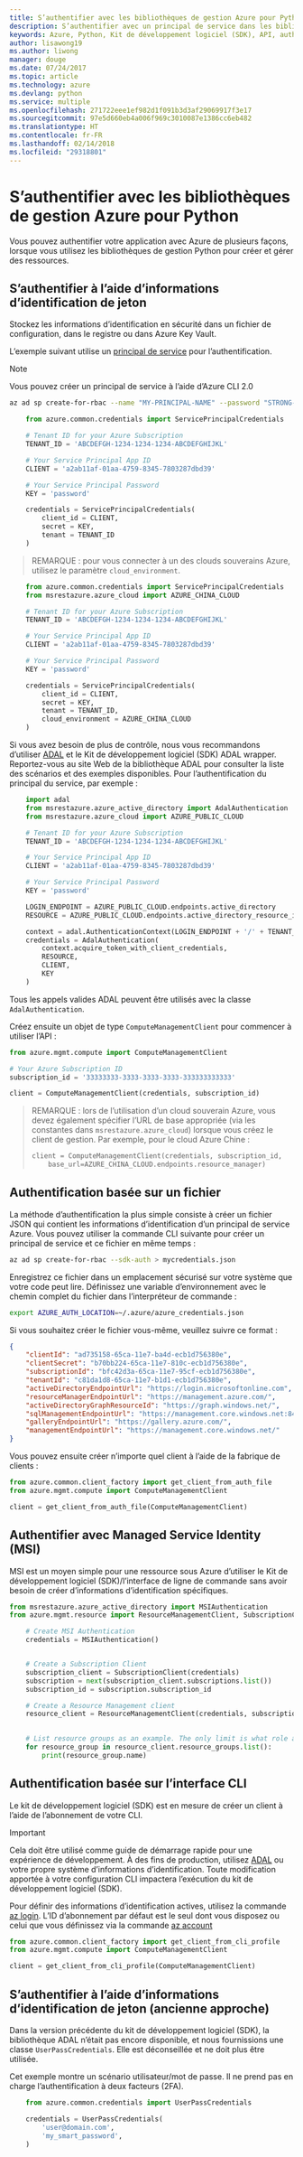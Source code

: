 ```yaml
---
title: S’authentifier avec les bibliothèques de gestion Azure pour Python
description: S’authentifier avec un principal de service dans les bibliothèques de gestion Azure pour Python
keywords: Azure, Python, Kit de développement logiciel (SDK), API, authentification, active directory, principal de service
author: lisawong19
ms.author: liwong
manager: douge
ms.date: 07/24/2017
ms.topic: article
ms.technology: azure
ms.devlang: python
ms.service: multiple
ms.openlocfilehash: 271722eee1ef982d1f091b3d3af29069917f3e17
ms.sourcegitcommit: 97e5d660eb4a006f969c3010087e1386cc6eb482
ms.translationtype: HT
ms.contentlocale: fr-FR
ms.lasthandoff: 02/14/2018
ms.locfileid: "29318801"
---
```

# <a name="authenticate-with-the-azure-management-libraries-for-python"></a>S’authentifier avec les bibliothèques de gestion Azure pour Python

Vous pouvez authentifier votre application avec Azure de plusieurs façons, lorsque vous utilisez les bibliothèques de gestion Python pour créer et gérer des ressources.

## <a name="mgmt-auth-token"></a>S’authentifier à l’aide d’informations d’identification de jeton

Stockez les informations d’identification en sécurité dans un fichier de configuration, dans le registre ou dans Azure Key Vault.

L’exemple suivant utilise un [principal de service](https://docs.microsoft.com/cli/azure/create-an-azure-service-principal-azure-cli?toc=%2fazure%2fazure-resource-manager%2ftoc.json) pour l’authentification.

> [!NOTE]
> Vous pouvez créer un principal de service à l’aide d’Azure CLI 2.0
> ```bash
> az ad sp create-for-rbac --name "MY-PRINCIPAL-NAME" --password "STRONG-SECRET-PASSWORD"
> ```

```python
    from azure.common.credentials import ServicePrincipalCredentials

    # Tenant ID for your Azure Subscription
    TENANT_ID = 'ABCDEFGH-1234-1234-1234-ABCDEFGHIJKL'

    # Your Service Principal App ID
    CLIENT = 'a2ab11af-01aa-4759-8345-7803287dbd39'

    # Your Service Principal Password
    KEY = 'password'

    credentials = ServicePrincipalCredentials(
        client_id = CLIENT,
        secret = KEY,
        tenant = TENANT_ID
    )
```

> REMARQUE : pour vous connecter à un des clouds souverains Azure, utilisez le paramètre `cloud_environment`.

```python
    from azure.common.credentials import ServicePrincipalCredentials
    from msrestazure.azure_cloud import AZURE_CHINA_CLOUD

    # Tenant ID for your Azure Subscription
    TENANT_ID = 'ABCDEFGH-1234-1234-1234-ABCDEFGHIJKL'

    # Your Service Principal App ID
    CLIENT = 'a2ab11af-01aa-4759-8345-7803287dbd39'

    # Your Service Principal Password
    KEY = 'password'

    credentials = ServicePrincipalCredentials(
        client_id = CLIENT,
        secret = KEY,
        tenant = TENANT_ID,
        cloud_environment = AZURE_CHINA_CLOUD
    )
```

Si vous avez besoin de plus de contrôle, nous vous recommandons d’utiliser [ADAL](https://github.com/AzureAD/azure-activedirectory-library-for-python) et le Kit de développement logiciel (SDK) ADAL wrapper. Reportez-vous au site Web de la bibliothèque ADAL pour consulter la liste des scénarios et des exemples disponibles. Pour l’authentification du principal du service, par exemple :

```python
    import adal
    from msrestazure.azure_active_directory import AdalAuthentication
    from msrestazure.azure_cloud import AZURE_PUBLIC_CLOUD

    # Tenant ID for your Azure Subscription
    TENANT_ID = 'ABCDEFGH-1234-1234-1234-ABCDEFGHIJKL'

    # Your Service Principal App ID
    CLIENT = 'a2ab11af-01aa-4759-8345-7803287dbd39'

    # Your Service Principal Password
    KEY = 'password'

    LOGIN_ENDPOINT = AZURE_PUBLIC_CLOUD.endpoints.active_directory
    RESOURCE = AZURE_PUBLIC_CLOUD.endpoints.active_directory_resource_id

    context = adal.AuthenticationContext(LOGIN_ENDPOINT + '/' + TENANT_ID)
    credentials = AdalAuthentication(
        context.acquire_token_with_client_credentials,
        RESOURCE,
        CLIENT,
        KEY
    )
```

Tous les appels valides ADAL peuvent être utilisés avec la classe `AdalAuthentication`.

Créez ensuite un objet de type `ComputeManagementClient` pour commencer à utiliser l’API :

```python
from azure.mgmt.compute import ComputeManagementClient

# Your Azure Subscription ID
subscription_id = '33333333-3333-3333-3333-333333333333'

client = ComputeManagementClient(credentials, subscription_id)
```

> REMARQUE : lors de l’utilisation d’un cloud souverain Azure, vous devez également spécifier l’URL de base appropriée (via les constantes dans `msrestazure.azure_cloud`) lorsque vous créez le client de gestion. Par exemple, pour le cloud Azure Chine :
> ```python
> client = ComputeManagementClient(credentials, subscription_id,
>     base_url=AZURE_CHINA_CLOUD.endpoints.resource_manager)
> ```


## <a name="mgmt-auth-file"></a>Authentification basée sur un fichier

La méthode d’authentification la plus simple consiste à créer un fichier JSON qui contient les informations d’identification d’un principal de service Azure. Vous pouvez utiliser la commande CLI suivante pour créer un principal de service et ce fichier en même temps :

```bash
az ad sp create-for-rbac --sdk-auth > mycredentials.json
```

Enregistrez ce fichier dans un emplacement sécurisé sur votre système que votre code peut lire. Définissez une variable d’environnement avec le chemin complet du fichier dans l’interpréteur de commande :

```bash
export AZURE_AUTH_LOCATION=~/.azure/azure_credentials.json
```

Si vous souhaitez créer le fichier vous-même, veuillez suivre ce format :

```json
{
    "clientId": "ad735158-65ca-11e7-ba4d-ecb1d756380e",
    "clientSecret": "b70bb224-65ca-11e7-810c-ecb1d756380e",
    "subscriptionId": "bfc42d3a-65ca-11e7-95cf-ecb1d756380e",
    "tenantId": "c81da1d8-65ca-11e7-b1d1-ecb1d756380e",
    "activeDirectoryEndpointUrl": "https://login.microsoftonline.com",
    "resourceManagerEndpointUrl": "https://management.azure.com/",
    "activeDirectoryGraphResourceId": "https://graph.windows.net/",
    "sqlManagementEndpointUrl": "https://management.core.windows.net:8443/",
    "galleryEndpointUrl": "https://gallery.azure.com/",
    "managementEndpointUrl": "https://management.core.windows.net/"
}
```

Vous pouvez ensuite créer n’importe quel client à l’aide de la fabrique de clients :
```python
from azure.common.client_factory import get_client_from_auth_file
from azure.mgmt.compute import ComputeManagementClient

client = get_client_from_auth_file(ComputeManagementClient)
```

## <a name="mgmt-auth-msi"></a>Authentifier avec Managed Service Identity (MSI) 
MSI est un moyen simple pour une ressource sous Azure d’utiliser le Kit de développement logiciel (SDK)/l’interface de ligne de commande sans avoir besoin de créer d’informations d’identification spécifiques.

```python
from msrestazure.azure_active_directory import MSIAuthentication
from azure.mgmt.resource import ResourceManagementClient, SubscriptionClient

    # Create MSI Authentication
    credentials = MSIAuthentication()


    # Create a Subscription Client
    subscription_client = SubscriptionClient(credentials)
    subscription = next(subscription_client.subscriptions.list())
    subscription_id = subscription.subscription_id

    # Create a Resource Management client
    resource_client = ResourceManagementClient(credentials, subscription_id)

    
    # List resource groups as an example. The only limit is what role and policy are assigned to this MSI token.
    for resource_group in resource_client.resource_groups.list():
        print(resource_group.name)

```

## <a name="mgmt-auth-cli"></a>Authentification basée sur l’interface CLI

Le kit de développement logiciel (SDK) est en mesure de créer un client à l’aide de l’abonnement de votre CLI.

> [!IMPORTANT]
> Cela doit être utilisé comme guide de démarrage rapide pour une expérience de développement. À des fins de production, utilisez [ADAL](#authenticate-with-token-credentials) ou votre propre système d’informations d’identification.
> Toute modification apportée à votre configuration CLI impactera l’exécution du kit de développement logiciel (SDK).

Pour définir des informations d’identification actives, utilisez la commande [az login](https://docs.microsoft.com/cli/azure/authenticate-azure-cli).
L’ID d’abonnement par défaut est le seul dont vous disposez ou celui que vous définissez via la commande [az account](https://docs.microsoft.com/cli/azure/manage-azure-subscriptions-azure-cli)

```python
from azure.common.client_factory import get_client_from_cli_profile
from azure.mgmt.compute import ComputeManagementClient

client = get_client_from_cli_profile(ComputeManagementClient)
```

## <a name="mgmt-auth-legacy"></a>S’authentifier à l’aide d’informations d’identification de jeton (ancienne approche)

Dans la version précédente du kit de développement logiciel (SDK), la bibliothèque ADAL n’était pas encore disponible, et nous fournissions une classe `UserPassCredentials`. Elle est déconseillée et ne doit plus être utilisée.

Cet exemple montre un scénario utilisateur/mot de passe. Il ne prend pas en charge l’authentification à deux facteurs (2FA).

```python
    from azure.common.credentials import UserPassCredentials

    credentials = UserPassCredentials(
        'user@domain.com',
        'my_smart_password',
    )
```
